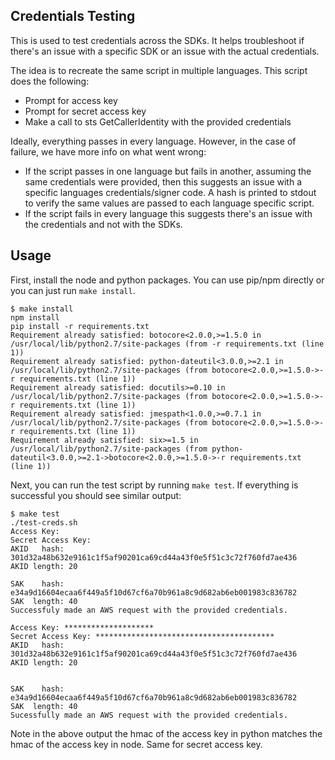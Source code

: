 ## Credentials Testing

This is used to test credentials across the SDKs.
It helps troubleshoot if there's an issue with a specific
SDK or an issue with the actual credentials.

The idea is to recreate the same script in multiple languages.
This script does the following:

* Prompt for access key
* Prompt for secret access key
* Make a call to sts GetCallerIdentity with the provided credentials

Ideally, everything passes in every language.  However, in the case
of failure, we have more info on what went wrong:

* If the script passes in one language but fails in another, assuming
  the same credentials were provided, then this suggests an issue
  with a specific languages credentials/signer code.  A hash is
  printed to stdout to verify the same values are passed to each
  language specific script.
* If the script fails in every language this suggests there's an
  issue with the credentials and not with the SDKs.


## Usage

First, install the node and python packages.  You can use pip/npm
directly or you can just run `make install`.

```
$ make install
npm install
pip install -r requirements.txt
Requirement already satisfied: botocore<2.0.0,>=1.5.0 in /usr/local/lib/python2.7/site-packages (from -r requirements.txt (line 1))
Requirement already satisfied: python-dateutil<3.0.0,>=2.1 in /usr/local/lib/python2.7/site-packages (from botocore<2.0.0,>=1.5.0->-r requirements.txt (line 1))
Requirement already satisfied: docutils>=0.10 in /usr/local/lib/python2.7/site-packages (from botocore<2.0.0,>=1.5.0->-r requirements.txt (line 1))
Requirement already satisfied: jmespath<1.0.0,>=0.7.1 in /usr/local/lib/python2.7/site-packages (from botocore<2.0.0,>=1.5.0->-r requirements.txt (line 1))
Requirement already satisfied: six>=1.5 in /usr/local/lib/python2.7/site-packages (from python-dateutil<3.0.0,>=2.1->botocore<2.0.0,>=1.5.0->-r requirements.txt (line 1))
```

Next, you can run the test script by running `make test`.
If everything is successful you should see similar output:


```
$ make test
./test-creds.sh
Access Key:
Secret Access Key:
AKID   hash: 301d32a48b632e9161c1f5af90201ca69cd44a43f0e5f51c3c72f760fd7ae436
AKID length: 20

SAK    hash: e34a9d16604ecaa6f449a5f10d67cf6a70b961a8c9d682ab6eb001983c836782
SAK  length: 40
Successfuly made an AWS request with the provided credentials.

Access Key: ********************
Secret Access Key: ****************************************
AKID   hash: 301d32a48b632e9161c1f5af90201ca69cd44a43f0e5f51c3c72f760fd7ae436
AKID length: 20


SAK    hash: e34a9d16604ecaa6f449a5f10d67cf6a70b961a8c9d682ab6eb001983c836782
SAK  length: 40
Sucessfully made an AWS request with the provided credentials.
```

Note in the above output the hmac of the access key in python matches the
hmac of the access key in node.  Same for secret access key.
